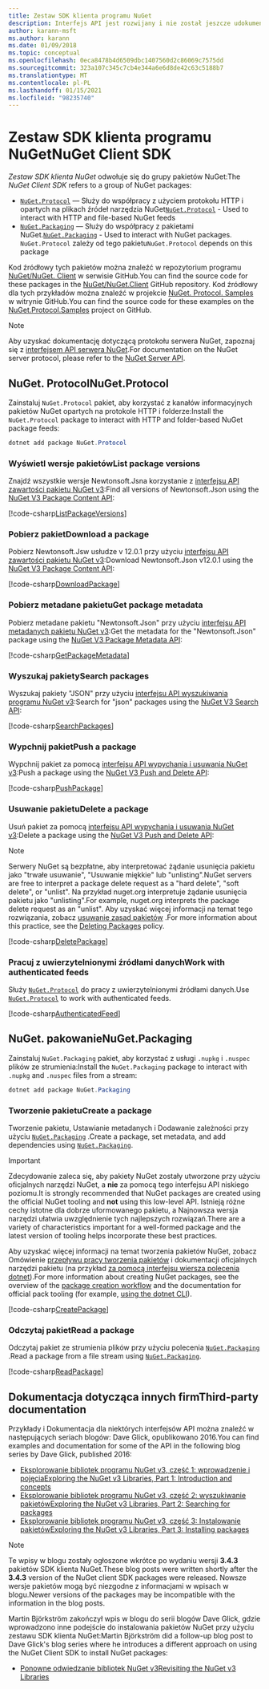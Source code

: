```yaml
---
title: Zestaw SDK klienta programu NuGet
description: Interfejs API jest rozwijany i nie został jeszcze udokumentowany, ale przykłady są dostępne w blogu Dave Glick.
author: karann-msft
ms.author: karann
ms.date: 01/09/2018
ms.topic: conceptual
ms.openlocfilehash: 0eca8478b4d6509dbc1407560d2c86069c7575dd
ms.sourcegitcommit: 323a107c345c7cb4e344a6e6d8de42c63c5188b7
ms.translationtype: MT
ms.contentlocale: pl-PL
ms.lasthandoff: 01/15/2021
ms.locfileid: "98235740"
---
```

# <a name="nuget-client-sdk"></a><span data-ttu-id="dccb5-103">Zestaw SDK klienta programu NuGet</span><span class="sxs-lookup"><span data-stu-id="dccb5-103">NuGet Client SDK</span></span>

<span data-ttu-id="dccb5-104">*Zestaw SDK klienta NuGet* odwołuje się do grupy pakietów NuGet:</span><span class="sxs-lookup"><span data-stu-id="dccb5-104">The *NuGet Client SDK* refers to a group of NuGet packages:</span></span>

* <span data-ttu-id="dccb5-105">[`NuGet.Protocol`](https://www.nuget.org/packages/NuGet.Protocol) — Służy do współpracy z użyciem protokołu HTTP i opartych na plikach źródeł narzędzia NuGet</span><span class="sxs-lookup"><span data-stu-id="dccb5-105">[`NuGet.Protocol`](https://www.nuget.org/packages/NuGet.Protocol) - Used to interact with HTTP and file-based NuGet feeds</span></span>
* <span data-ttu-id="dccb5-106">[`NuGet.Packaging`](https://www.nuget.org/packages/NuGet.Packaging) — Służy do współpracy z pakietami NuGet.</span><span class="sxs-lookup"><span data-stu-id="dccb5-106">[`NuGet.Packaging`](https://www.nuget.org/packages/NuGet.Packaging) - Used to interact with NuGet packages.</span></span> <span data-ttu-id="dccb5-107">`NuGet.Protocol` zależy od tego pakietu</span><span class="sxs-lookup"><span data-stu-id="dccb5-107">`NuGet.Protocol` depends on this package</span></span>

<span data-ttu-id="dccb5-108">Kod źródłowy tych pakietów można znaleźć w repozytorium programu [NuGet/NuGet. Client](https://github.com/NuGet/NuGet.Client) w serwisie GitHub.</span><span class="sxs-lookup"><span data-stu-id="dccb5-108">You can find the source code for these packages in the [NuGet/NuGet.Client](https://github.com/NuGet/NuGet.Client) GitHub repository.</span></span>
<span data-ttu-id="dccb5-109">Kod źródłowy dla tych przykładów można znaleźć w projekcie [NuGet. Protocol. Samples](https://github.com/NuGet/Samples/tree/master/NuGetProtocolSamples) w witrynie GitHub.</span><span class="sxs-lookup"><span data-stu-id="dccb5-109">You can find the source code for these examples on the [NuGet.Protocol.Samples](https://github.com/NuGet/Samples/tree/master/NuGetProtocolSamples) project on GitHub.</span></span>

> [!Note]
> <span data-ttu-id="dccb5-110">Aby uzyskać dokumentację dotyczącą protokołu serwera NuGet, zapoznaj się z [interfejsem API serwera NuGet](~/api/overview.md).</span><span class="sxs-lookup"><span data-stu-id="dccb5-110">For documentation on the NuGet server protocol, please refer to the [NuGet Server API](~/api/overview.md).</span></span>

## <a name="nugetprotocol"></a><span data-ttu-id="dccb5-111">NuGet. Protocol</span><span class="sxs-lookup"><span data-stu-id="dccb5-111">NuGet.Protocol</span></span>

<span data-ttu-id="dccb5-112">Zainstaluj `NuGet.Protocol` pakiet, aby korzystać z kanałów informacyjnych pakietów NuGet opartych na protokole HTTP i folderze:</span><span class="sxs-lookup"><span data-stu-id="dccb5-112">Install the `NuGet.Protocol` package to interact with HTTP and folder-based NuGet package feeds:</span></span>

```ps1
dotnet add package NuGet.Protocol
```

### <a name="list-package-versions"></a><span data-ttu-id="dccb5-113">Wyświetl wersje pakietów</span><span class="sxs-lookup"><span data-stu-id="dccb5-113">List package versions</span></span>

<span data-ttu-id="dccb5-114">Znajdź wszystkie wersje Newtonsoft.Jsna korzystanie z [interfejsu API zawartości pakietu NuGet v3](../api/package-base-address-resource.md#enumerate-package-versions):</span><span class="sxs-lookup"><span data-stu-id="dccb5-114">Find all versions of Newtonsoft.Json using the [NuGet V3 Package Content API](../api/package-base-address-resource.md#enumerate-package-versions):</span></span>

[!code-csharp[ListPackageVersions](~/../nuget-samples/NuGetProtocolSamples/Program.cs?name=ListPackageVersions)]

### <a name="download-a-package"></a><span data-ttu-id="dccb5-115">Pobierz pakiet</span><span class="sxs-lookup"><span data-stu-id="dccb5-115">Download a package</span></span>

<span data-ttu-id="dccb5-116">Pobierz Newtonsoft.Jsw usłudze v 12.0.1 przy użyciu [interfejsu API zawartości pakietu NuGet v3](../api/package-base-address-resource.md):</span><span class="sxs-lookup"><span data-stu-id="dccb5-116">Download Newtonsoft.Json v12.0.1 using the [NuGet V3 Package Content API](../api/package-base-address-resource.md):</span></span>

[!code-csharp[DownloadPackage](~/../nuget-samples/NuGetProtocolSamples/Program.cs?name=DownloadPackage)]

### <a name="get-package-metadata"></a><span data-ttu-id="dccb5-117">Pobierz metadane pakietu</span><span class="sxs-lookup"><span data-stu-id="dccb5-117">Get package metadata</span></span>

<span data-ttu-id="dccb5-118">Pobierz metadane pakietu "Newtonsoft.Json" przy użyciu [interfejsu API metadanych pakietu NuGet v3](../api/registration-base-url-resource.md):</span><span class="sxs-lookup"><span data-stu-id="dccb5-118">Get the metadata for the "Newtonsoft.Json" package using the [NuGet V3 Package Metadata API](../api/registration-base-url-resource.md):</span></span>

[!code-csharp[GetPackageMetadata](~/../nuget-samples/NuGetProtocolSamples/Program.cs?name=GetPackageMetadata)]

### <a name="search-packages"></a><span data-ttu-id="dccb5-119">Wyszukaj pakiety</span><span class="sxs-lookup"><span data-stu-id="dccb5-119">Search packages</span></span>

<span data-ttu-id="dccb5-120">Wyszukaj pakiety "JSON" przy użyciu [interfejsu API wyszukiwania programu NuGet v3](../api/search-query-service-resource.md):</span><span class="sxs-lookup"><span data-stu-id="dccb5-120">Search for "json" packages using the [NuGet V3 Search API](../api/search-query-service-resource.md):</span></span>

[!code-csharp[SearchPackages](~/../nuget-samples/NuGetProtocolSamples/Program.cs?name=SearchPackages)]

### <a name="push-a-package"></a><span data-ttu-id="dccb5-121">Wypchnij pakiet</span><span class="sxs-lookup"><span data-stu-id="dccb5-121">Push a package</span></span>

<span data-ttu-id="dccb5-122">Wypchnij pakiet za pomocą [interfejsu API wypychania i usuwania NuGet v3](../api/package-publish-resource.md):</span><span class="sxs-lookup"><span data-stu-id="dccb5-122">Push a package using the [NuGet V3 Push and Delete API](../api/package-publish-resource.md):</span></span>

[!code-csharp[PushPackage](~/../nuget-samples/NuGetProtocolSamples/Program.cs?name=PushPackage)]

### <a name="delete-a-package"></a><span data-ttu-id="dccb5-123">Usuwanie pakietu</span><span class="sxs-lookup"><span data-stu-id="dccb5-123">Delete a package</span></span>

<span data-ttu-id="dccb5-124">Usuń pakiet za pomocą [interfejsu API wypychania i usuwania NuGet v3](../api/package-publish-resource.md):</span><span class="sxs-lookup"><span data-stu-id="dccb5-124">Delete a package using the [NuGet V3 Push and Delete API](../api/package-publish-resource.md):</span></span>

> [!Note]
> <span data-ttu-id="dccb5-125">Serwery NuGet są bezpłatne, aby interpretować żądanie usunięcia pakietu jako "trwałe usuwanie", "Usuwanie miękkie" lub "unlisting".</span><span class="sxs-lookup"><span data-stu-id="dccb5-125">NuGet servers are free to interpret a package delete request as a "hard delete", "soft delete", or "unlist".</span></span>
> <span data-ttu-id="dccb5-126">Na przykład nuget.org interpretuje żądanie usunięcia pakietu jako "unlisting".</span><span class="sxs-lookup"><span data-stu-id="dccb5-126">For example, nuget.org interprets the package delete request as an "unlist".</span></span> <span data-ttu-id="dccb5-127">Aby uzyskać więcej informacji na temat tego rozwiązania, zobacz [usuwanie zasad pakietów](../nuget-org/policies/deleting-packages.md) .</span><span class="sxs-lookup"><span data-stu-id="dccb5-127">For more information about this practice, see the [Deleting Packages](../nuget-org/policies/deleting-packages.md) policy.</span></span>

[!code-csharp[DeletePackage](~/../nuget-samples/NuGetProtocolSamples/Program.cs?name=DeletePackage)]

### <a name="work-with-authenticated-feeds"></a><span data-ttu-id="dccb5-128">Pracuj z uwierzytelnionymi źródłami danych</span><span class="sxs-lookup"><span data-stu-id="dccb5-128">Work with authenticated feeds</span></span>

<span data-ttu-id="dccb5-129">Służy [`NuGet.Protocol`](https://www.nuget.org/packages/NuGet.Protocol) do pracy z uwierzytelnionymi źródłami danych.</span><span class="sxs-lookup"><span data-stu-id="dccb5-129">Use [`NuGet.Protocol`](https://www.nuget.org/packages/NuGet.Protocol) to work with authenticated feeds.</span></span>

[!code-csharp[AuthenticatedFeed](~/../nuget-samples/NuGetProtocolSamples/Program.cs?name=AuthenticatedFeed)]

## <a name="nugetpackaging"></a><span data-ttu-id="dccb5-130">NuGet. pakowanie</span><span class="sxs-lookup"><span data-stu-id="dccb5-130">NuGet.Packaging</span></span>

<span data-ttu-id="dccb5-131">Zainstaluj `NuGet.Packaging` pakiet, aby korzystać z usługi `.nupkg` i `.nuspec` plików ze strumienia:</span><span class="sxs-lookup"><span data-stu-id="dccb5-131">Install the `NuGet.Packaging` package to interact with `.nupkg` and `.nuspec` files from a stream:</span></span>

```ps1
dotnet add package NuGet.Packaging
```

### <a name="create-a-package"></a><span data-ttu-id="dccb5-132">Tworzenie pakietu</span><span class="sxs-lookup"><span data-stu-id="dccb5-132">Create a package</span></span>

<span data-ttu-id="dccb5-133">Tworzenie pakietu, Ustawianie metadanych i Dodawanie zależności przy użyciu [`NuGet.Packaging`](https://www.nuget.org/packages/NuGet.Packaging) .</span><span class="sxs-lookup"><span data-stu-id="dccb5-133">Create a package, set metadata, and add dependencies using [`NuGet.Packaging`](https://www.nuget.org/packages/NuGet.Packaging).</span></span>

> [!IMPORTANT]
> <span data-ttu-id="dccb5-134">Zdecydowanie zaleca się, aby pakiety NuGet zostały utworzone przy użyciu oficjalnych narzędzi NuGet, a **nie** za pomocą tego interfejsu API niskiego poziomu.</span><span class="sxs-lookup"><span data-stu-id="dccb5-134">It is strongly recommended that NuGet packages are created using the official NuGet tooling and **not** using this low-level API.</span></span> <span data-ttu-id="dccb5-135">Istnieją różne cechy istotne dla dobrze uformowanego pakietu, a Najnowsza wersja narzędzi ułatwia uwzględnienie tych najlepszych rozwiązań.</span><span class="sxs-lookup"><span data-stu-id="dccb5-135">There are a variety of characteristics important for a well-formed package and the latest version of tooling helps incorporate these best practices.</span></span>
> 
> <span data-ttu-id="dccb5-136">Aby uzyskać więcej informacji na temat tworzenia pakietów NuGet, zobacz Omówienie [przepływu pracy tworzenia pakietów](../create-packages/overview-and-workflow.md) i dokumentacji oficjalnych narzędzi pakietu (na przykład [za pomocą interfejsu wiersza polecenia dotnet](../create-packages/creating-a-package-dotnet-cli.md)).</span><span class="sxs-lookup"><span data-stu-id="dccb5-136">For more information about creating NuGet packages, see the overview of the [package creation workflow](../create-packages/overview-and-workflow.md) and the documentation for official pack tooling (for example, [using the dotnet CLI](../create-packages/creating-a-package-dotnet-cli.md)).</span></span>

[!code-csharp[CreatePackage](~/../nuget-samples/NuGetProtocolSamples/Program.cs?name=CreatePackage)]

### <a name="read-a-package"></a><span data-ttu-id="dccb5-137">Odczytaj pakiet</span><span class="sxs-lookup"><span data-stu-id="dccb5-137">Read a package</span></span>

<span data-ttu-id="dccb5-138">Odczytaj pakiet ze strumienia plików przy użyciu polecenia [`NuGet.Packaging`](https://www.nuget.org/packages/NuGet.Packaging) .</span><span class="sxs-lookup"><span data-stu-id="dccb5-138">Read a package from a file stream using [`NuGet.Packaging`](https://www.nuget.org/packages/NuGet.Packaging).</span></span>

[!code-csharp[ReadPackage](~/../nuget-samples/NuGetProtocolSamples/Program.cs?name=ReadPackage)]

## <a name="third-party-documentation"></a><span data-ttu-id="dccb5-139">Dokumentacja dotycząca innych firm</span><span class="sxs-lookup"><span data-stu-id="dccb5-139">Third-party documentation</span></span>

<span data-ttu-id="dccb5-140">Przykłady i Dokumentacja dla niektórych interfejsów API można znaleźć w następujących seriach blogów: Dave Glick, opublikowano 2016.</span><span class="sxs-lookup"><span data-stu-id="dccb5-140">You can find examples and documentation for some of the API in the following blog series by Dave Glick, published 2016:</span></span>

- [<span data-ttu-id="dccb5-141">Eksplorowanie bibliotek programu NuGet v3, część 1: wprowadzenie i pojęcia</span><span class="sxs-lookup"><span data-stu-id="dccb5-141">Exploring the NuGet v3 Libraries, Part 1: Introduction and concepts</span></span>](http://daveaglick.com/posts/exploring-the-nuget-v3-libraries-part-1)
- [<span data-ttu-id="dccb5-142">Eksplorowanie bibliotek programu NuGet v3, część 2: wyszukiwanie pakietów</span><span class="sxs-lookup"><span data-stu-id="dccb5-142">Exploring the NuGet v3 Libraries, Part 2: Searching for packages</span></span>](http://daveaglick.com/posts/exploring-the-nuget-v3-libraries-part-2)
- [<span data-ttu-id="dccb5-143">Eksplorowanie bibliotek programu NuGet v3, część 3: Instalowanie pakietów</span><span class="sxs-lookup"><span data-stu-id="dccb5-143">Exploring the NuGet v3 Libraries, Part 3: Installing packages</span></span>](http://daveaglick.com/posts/exploring-the-nuget-v3-libraries-part-3)

> [!Note]
> <span data-ttu-id="dccb5-144">Te wpisy w blogu zostały ogłoszone wkrótce po wydaniu wersji **3.4.3** pakietów SDK klienta NuGet.</span><span class="sxs-lookup"><span data-stu-id="dccb5-144">These blog posts were written shortly after the **3.4.3** version of the NuGet client SDK packages were released.</span></span>
> <span data-ttu-id="dccb5-145">Nowsze wersje pakietów mogą być niezgodne z informacjami w wpisach w blogu.</span><span class="sxs-lookup"><span data-stu-id="dccb5-145">Newer versions of the packages may be incompatible with the information in the blog posts.</span></span>

<span data-ttu-id="dccb5-146">Martin Björkström zakończył wpis w blogu do serii blogów Dave Glick, gdzie wprowadzono inne podejście do instalowania pakietów NuGet przy użyciu zestawu SDK klienta NuGet:</span><span class="sxs-lookup"><span data-stu-id="dccb5-146">Martin Björkström did a follow-up blog post to Dave Glick's blog series where he introduces a different approach on using the NuGet Client SDK to install NuGet packages:</span></span>

- [<span data-ttu-id="dccb5-147">Ponowne odwiedzanie bibliotek NuGet v3</span><span class="sxs-lookup"><span data-stu-id="dccb5-147">Revisiting the NuGet v3 Libraries</span></span>](https://martinbjorkstrom.com/posts/2018-09-19-revisiting-nuget-client-libraries)
